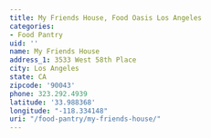 ```yaml
---
title: My Friends House, Food Oasis Los Angeles
categories:
- Food Pantry
uid: ''
name: My Friends House
address_1: 3533 West 58th Place
city: Los Angeles
state: CA
zipcode: '90043'
phone: 323.292.4939
latitude: '33.988368'
longitude: "-118.334148"
uri: "/food-pantry/my-friends-house/"
---
```


